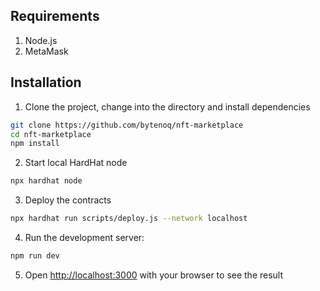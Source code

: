 ## Requirements
1. Node.js
2. MetaMask

## Installation
1. Clone the project, change into the directory and install dependencies
```bash
git clone https://github.com/bytenoq/nft-marketplace
cd nft-marketplace
npm install
```
2. Start local HardHat node
```bash
npx hardhat node
```
3. Deploy the contracts
```bash
npx hardhat run scripts/deploy.js --network localhost
```
4. Run the development server:
```bash
npm run dev
```
5. Open [http://localhost:3000](http://localhost:3000) with your browser to see the result
